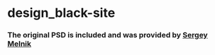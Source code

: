 # design_black-site

### The original PSD is included and was provided by [Sergey Melnik](https://www.behance.net/SergeyMelnik)
